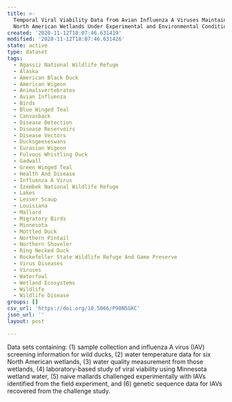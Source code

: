 ```yaml
---
title: >-
  Temporal Viral Viability Data from Avian Influenza A Viruses Maintained in
  North American Wetlands Under Experimental and Environmental Conditions
created: '2020-11-12T18:07:46.631419'
modified: '2020-11-12T18:07:46.631426'
state: active
type: dataset
tags:
  - Agassiz National Wildlife Refuge
  - Alaska
  - American Black Duck
  - American Wigeon
  - Animalsvertebrates
  - Avian Influenza
  - Birds
  - Blue Winged Teal
  - Canvasback
  - Disease Detection
  - Disease Reservoirs
  - Disease Vectors
  - Ducksgeeseswans
  - Eurasian Wigeon
  - Fulvous Whistling Duck
  - Gadwall
  - Green Winged Teal
  - Health And Disease
  - Influenza A Virus
  - Izembek National Wildlife Refuge
  - Lakes
  - Lesser Scaup
  - Louisiana
  - Mallard
  - Migratory Birds
  - Minnesota
  - Mottled Duck
  - Northern Pintail
  - Northern Shoveler
  - Ring Necked Duck
  - Rockefeller State Wildlife Refuge And Game Preserve
  - Virus Diseases
  - Viruses
  - Waterfowl
  - Wetland Ecosystems
  - Wildlife
  - Wildlife Disease
groups: []
csv_url: 'https://doi.org/10.5066/P98N5GKC'
json_url: ''
layout: post

---
```

Data sets containing: (1) sample collection and influenza A virus (IAV) screening information for wild ducks, (2) water temperature data for six North American wetlands, (3) water quality measurement from those wetlands, (4) laboratory-based study of viral viability using Minnesota wetland water, (5) naive mallards challenged experimentally with IAVs identified from the field experiment, and (6) genetic sequence data for IAVs recovered from the challenge study.
